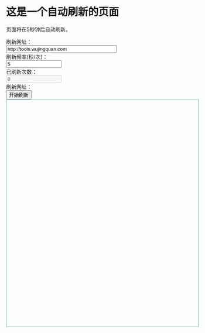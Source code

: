 <!DOCTYPE html>
<html>
  <head>
    <title>自动刷新页面</title>
    <script type="text/javascript">
      // 设置刷新时间间隔（以毫秒为单位）
      var refreshInterval = 50000; // 每5秒刷新一次页面
      function refreshPage() {
        window.location.reload(); // 刷新页面
      }
      // 在指定的时间间隔内重复调用refreshPage函数
      setInterval(refreshPage, refreshInterval);
    </script>
  </head>
  <body>
    <h1>这是一个自动刷新的页面</h1>
    <p>页面将在5秒钟后自动刷新。</p>
  </body>
</html>

<div class="panel">
                        <form id="form1" class="form-horizontal" action="" method="post">
                            <div class="form-group"><label class="col-sm-2 control-label"> 刷新网址： </label>
                                <div class="col-sm-10"><input class="form-control" id="url" name="url" type="text"
                                                              value="http://tools.wujingquan.com"
                                                              placeholder="如：http://tools.wujingquan.com" style="width: 60%;"/>
                                </div>
                            </div>
                            <div class="form-group"><label class="col-sm-2 control-label"> 刷新频率(秒/次)： </label>
                                <div class="col-sm-10"><input class="form-control" id="frequency" type="text" value="5"
                                                              style="width: 30%;"/></div>
                            </div>
                            <div class="form-group"><label class="col-sm-2 control-label"> 已刷新次数： </label>
                                <div class="col-sm-10"><input class="form-control" id="times" type="text" value="0"
                                                              style="width: 30%;" disabled=""/></div>
                            </div>
                            <div class="form-group"><label class="col-sm-2 control-label"> 刷新网址： </label>
                                <div class="col-sm-10"><input type="button" id="startButton" onclick="startRefresh();"
                                                              value="开始刷新" class="btn btn-success"> <input type="button"
                                                                                                           id="endButton"
                                                                                                           onclick="endRefresh();"
                                                                                                           value="停止刷新"
                                                                                                           class="btn btn-danger"
                                                                                                           style="display: none">
                                </div>
                            </div>
                            <div class="form-group"><label class="col-sm-2 control-label"> </label>
                                <div class="col-sm-10">
                                    <div class="alert alert-danger alert-dismissible text-center" id="errdiv"
                                         role="alert" style="display: none;"></div>
                                </div>
                            </div>
                            <div class="form-group">
                                <div class="col-sm-12">
                                    <iframe id="frame"
                                            style="width: 100%; height: 600px; padding: 10px; border: 1px solid #66be8c;"></iframe>
                                </div>
                            </div>
                        </form>
                    </div>
               
